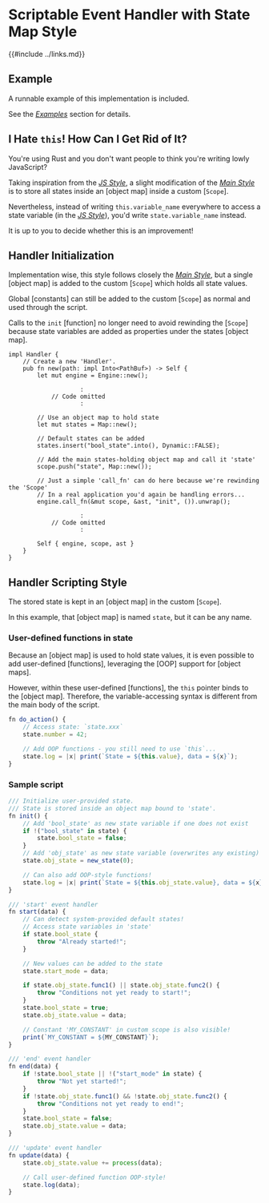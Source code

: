 Scriptable Event Handler with State<br/>Map Style
================================================

{{#include ../links.md}}


Example
-------

A runnable example of this implementation is included.

See the [_Examples_]({{rootUrl}}/start/examples/index.md) section for details.


I Hate `this`!  How Can I Get Rid of It?
---------------------------------------

You're using Rust and you don't want people to think you're writing lowly JavaScript?

Taking inspiration from the [_JS Style_](events-2.md), a slight modification of the
[_Main Style_](events-1.md) is to store all states inside an [object map] inside a custom [`Scope`].

Nevertheless, instead of writing `this.variable_name` everywhere to access a state variable (in the
[_JS Style_](events-2.md)), you'd write `state.variable_name` instead.

It is up to you to decide whether this is an improvement!


Handler Initialization
----------------------

Implementation wise, this style follows closely the [_Main Style_](events-1.md), but a single
[object map] is added to the custom [`Scope`] which holds all state values.

Global [constants] can still be added to the custom [`Scope`] as normal and used through the script.

Calls to the `init` [function] no longer need to avoid rewinding the [`Scope`] because state variables
are added as properties under the states [object map].

```rust,no_run
impl Handler {
    // Create a new 'Handler'.
    pub fn new(path: impl Into<PathBuf>) -> Self {
        let mut engine = Engine::new();

                    :
            // Code omitted
                    :

        // Use an object map to hold state
        let mut states = Map::new();

        // Default states can be added
        states.insert("bool_state".into(), Dynamic::FALSE);

        // Add the main states-holding object map and call it 'state'
        scope.push("state", Map::new());

        // Just a simple 'call_fn' can do here because we're rewinding the 'Scope'
        // In a real application you'd again be handling errors...
        engine.call_fn(&mut scope, &ast, "init", ()).unwrap();

                    :
            // Code omitted
                    :

        Self { engine, scope, ast }
    }
}
```


Handler Scripting Style
-----------------------

The stored state is kept in an [object map] in the custom [`Scope`].

In this example, that [object map] is named `state`, but it can be any name.

### User-defined functions in state

Because an [object map] is used to hold state values, it is even possible to add user-defined
[functions], leveraging the [OOP] support for [object maps].

However, within these user-defined [functions], the `this` pointer binds to the [object map].
Therefore, the variable-accessing syntax is different from the main body of the script.

```js
fn do_action() {
    // Access state: `state.xxx`
    state.number = 42;

    // Add OOP functions - you still need to use `this`...
    state.log = |x| print(`State = ${this.value}, data = ${x}`);
}
```

### Sample script

```js
/// Initialize user-provided state.
/// State is stored inside an object map bound to 'state'.
fn init() {
    // Add 'bool_state' as new state variable if one does not exist
    if !("bool_state" in state) {
        state.bool_state = false;
    }
    // Add 'obj_state' as new state variable (overwrites any existing)
    state.obj_state = new_state(0);

    // Can also add OOP-style functions!
    state.log = |x| print(`State = ${this.obj_state.value}, data = ${x}`);
}

/// 'start' event handler
fn start(data) {
    // Can detect system-provided default states!
    // Access state variables in 'state'
    if state.bool_state {
        throw "Already started!";
    }

    // New values can be added to the state
    state.start_mode = data;

    if state.obj_state.func1() || state.obj_state.func2() {
        throw "Conditions not yet ready to start!";
    }
    state.bool_state = true;
    state.obj_state.value = data;

    // Constant 'MY_CONSTANT' in custom scope is also visible!
    print(`MY_CONSTANT = ${MY_CONSTANT}`);
}

/// 'end' event handler
fn end(data) {
    if !state.bool_state || !("start_mode" in state) {
        throw "Not yet started!";
    }
    if !state.obj_state.func1() && !state.obj_state.func2() {
        throw "Conditions not yet ready to end!";
    }
    state.bool_state = false;
    state.obj_state.value = data;
}

/// 'update' event handler
fn update(data) {
    state.obj_state.value += process(data);

    // Call user-defined function OOP-style!
    state.log(data);
}
```
